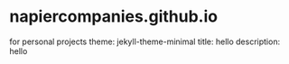 # napiercompanies.github.io
for personal projects
theme: jekyll-theme-minimal
title: hello
description: hello
